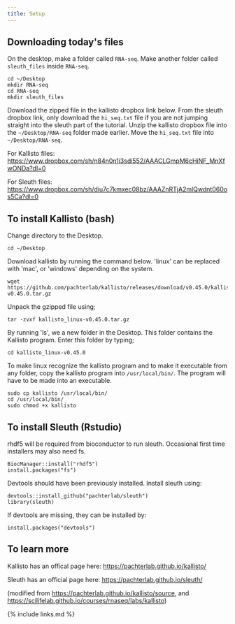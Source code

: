 ```yaml
---
title: Setup
---
```


## Downloading today's files

On the desktop, make a folder called `RNA-seq`.  Make another folder called `sleuth_files` inside `RNA-seq`.

```
cd ~/Desktop
mkdir RNA-seq
cd RNA-seq
mkdir sleuth_files
```

Download the zipped file in the kallisto dropbox link below.  From the sleuth dropbox link,
only download the `hi_seq.txt` file if you are not jumping straight into the sleuth part of the
tutorial.  Unzip the kallisto dropbox file into the `~/Desktop/RNA-seq` folder made earlier.  Move
the `hi_seq.txt` file into `~/Desktop/RNA-seq`.

For Kallisto files: https://www.dropbox.com/sh/n84n0n1i3sdi552/AAACLGmpM6cHiNF_MnXfwONDa?dl=0

For Sleuth files: https://www.dropbox.com/sh/diu7c7kmxec08bz/AAAZnRTjA2mlQwdnt060os5Ca?dl=0 



## To install Kallisto (bash)

Change directory to the Desktop.
```
cd ~/Desktop
```

Download kallisto by running the command below.  'linux' can be replaced with 'mac', or 'windows'
depending on the system.
```
wget https://github.com/pachterlab/kallisto/releases/download/v0.45.0/kallisto_linux-v0.45.0.tar.gz
```

Unpack the gzipped file using;
```
tar -zvxf kallisto_linux-v0.45.0.tar.gz 
```

By running 'ls', we a new folder in the Desktop.  This folder contains the Kallisto program.  Enter
this folder by typing;
```
cd kallisto_linux-v0.45.0
```

To make linux recognize the kallisto program and to make it executable from any folder, copy the
kallisto program into `/usr/local/bin/`.  The program will have to be made into an executable.

```
sudo cp kallisto /usr/local/bin/
cd /usr/local/bin/
sudo chmod +x kallisto
```




## To install Sleuth (Rstudio)

rhdf5 will be required from bioconductor to run sleuth.  Occasional first time installers may also
need fs.
```
BiocManager::install("rhdf5")
install.packages("fs")
```

Devtools should have been previously installed.  Install sleuth using:
```
devtools::install_github("pachterlab/sleuth")
library(sleuth)
```

If devtools are missing, they can be installed by:
```
install.packages("devtools")
```



## To learn more
Kallisto has an offical page here: https://pachterlab.github.io/kallisto/

Sleuth has an official page here: https://pachterlab.github.io/sleuth/

(modified from https://pachterlab.github.io/kallisto/source, and https://scilifelab.github.io/courses/rnaseq/labs/kallisto)

{% include links.md %}
